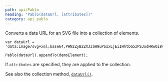 ```yaml
---
path: api/Pablo
heading: "Pablo(dataUrl, [attributes])"
category: api_pablo
---
```



Converts a data URL for an SVG file into a collection of elements.

    var dataUrl = 'data:image/svg+xml;base64,PHN2ZyB2ZXJzaW9uPSIxLjEiIHhtbG5zPSJodHRwOi8vd3d3LnczLm9yZy8yMDAwL3N2ZyIgeG1sbnM6eGxpbms9Imh0dHA6Ly93d3cudzMub3JnLzE5OTkveGxpbmsiIHdpZHRoPSIxMDAiIGhlaWdodD0iMTAwIiB2aWV3Qm94PSItNTAgLTUwIDEwMCAxMDAiPjxjaXJjbGUgcj0iNTAiPjwvY2lyY2xlPjwvc3ZnPg==';

    Pablo(dataUrl).appendTo(demoElement);

If `attributes` are specified, they are applied to the collection.

See also the collection method, [`dataUrl()`](/api/dataUrl/).


[push]: /api/push/
[collection-manipulation]: /api/#Collection-manipulation
[nodelist]: https://developer.mozilla.org/docs/Web/API/NodeList
[jquery-collection]: http://api.jquery.com/jQuery/
[qsa]: https://developer.mozilla.org/docs/DOM/Element.querySelectorAll
[find]: /api/find/
